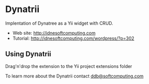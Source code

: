 Dynatrii
========
Implentation of Dynatree as a Yii widget with CRUD.

* Web site: http://idnesoftcomputing.com
* Tutorial: http://idnesoftcomputing.com/wordpress/?p=302

Using Dynatrii
---------
Drag'n'drop the extension to the Yii project extensions folder

To learn more about the Dynatrii contact ddb@softcomputing.com
